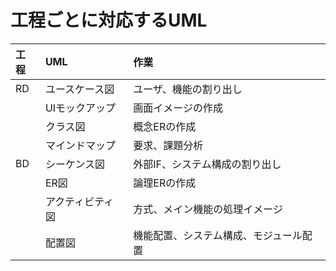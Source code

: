 # 工程ごとに対応するUML

|工程|UML|作業|
|:--|:--|:--|
|RD|ユースケース図|ユーザ、機能の割り出し|
||UIモックアップ|画面イメージの作成|
||クラス図|概念ERの作成|
||マインドマップ|要求、課題分析|
|BD|シーケンス図|外部IF、システム構成の割り出し|
||ER図|論理ERの作成|
||アクティビティ図|方式、メイン機能の処理イメージ|
||配置図|機能配置、システム構成、モジュール配置|
